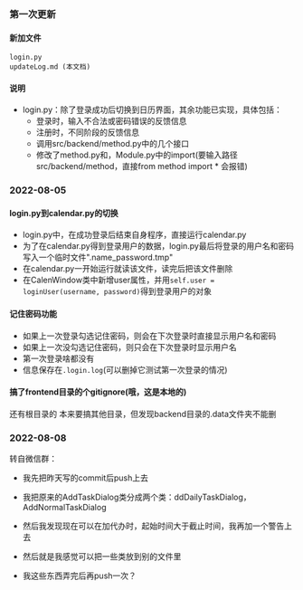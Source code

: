 ### 第一次更新

#### 新加文件

```
login.py
updateLog.md (本文档)
```

#### 说明

- login.py：除了登录成功后切换到日历界面，其余功能已实现，具体包括：
  - 登录时，输入不合法或密码错误的反馈信息
  - 注册时，不同阶段的反馈信息
  - 调用src/backend/method.py中的几个接口
  - 修改了method.py和，Module.py中的import(要输入路径src/backend/method，直接from method import * 会报错)

### 2022-08-05

#### login.py到calendar.py的切换

- login.py中，在成功登录后结束自身程序，直接运行calendar.py
- 为了在calendar.py得到登录用户的数据，login.py最后将登录的用户名和密码写入一个临时文件".name_password.tmp"
- 在calendar.py一开始运行就读该文件，读完后把该文件删除
- 在CalenWindow类中新增user属性，并用```self.user = loginUser(username, password)```得到登录用户的对象

#### 记住密码功能

- 如果上一次登录勾选记住密码，则会在下次登录时直接显示用户名和密码
- 如果上一次没勾选记住密码，则只会在下次登录时显示用户名
- 第一次登录啥都没有
- 信息保存在```.login.log```(可以删掉它测试第一次登录的情况)

#### 搞了frontend目录的个gitignore(哦，这是本地的)
还有根目录的
本来要搞其他目录，但发现backend目录的.data文件夹不能删



### 2022-08-08

转自微信群：

- 我先把昨天写的commit后push上去

- 我把原来的AddTaskDialog类分成两个类：ddDailyTaskDialog， AddNormalTaskDialog
- 然后我发现现在可以在加代办时，起始时间大于截止时间，我再加一个警告上去
- 然后就是我感觉可以把一些类放到别的文件里
- 我这些东西弄完后再push一次？

